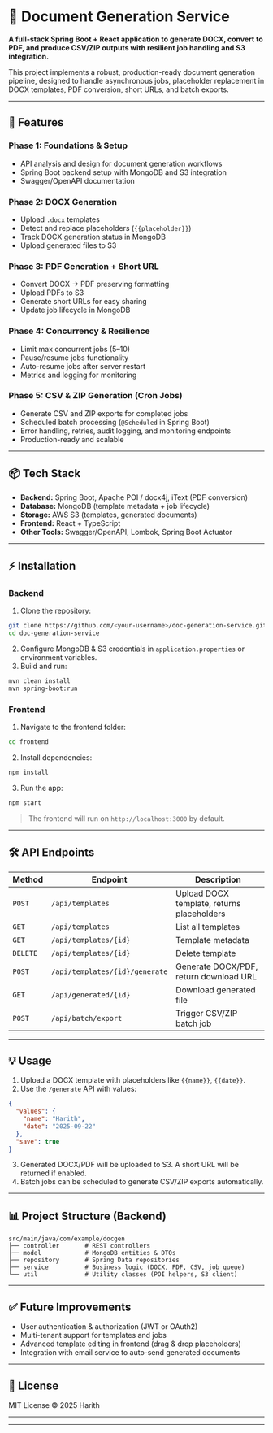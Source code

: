 # 📄 Document Generation Service

**A full-stack Spring Boot + React application to generate DOCX, convert to PDF, and produce CSV/ZIP outputs with resilient job handling and S3 integration.**

This project implements a robust, production-ready document generation pipeline, designed to handle asynchronous jobs, placeholder replacement in DOCX templates, PDF conversion, short URLs, and batch exports.

---

## **🚀 Features**

### **Phase 1: Foundations & Setup**

* API analysis and design for document generation workflows
* Spring Boot backend setup with MongoDB and S3 integration
* Swagger/OpenAPI documentation

### **Phase 2: DOCX Generation**

* Upload `.docx` templates
* Detect and replace placeholders (`{{placeholder}}`)
* Track DOCX generation status in MongoDB
* Upload generated files to S3

### **Phase 3: PDF Generation + Short URL**

* Convert DOCX → PDF preserving formatting
* Upload PDFs to S3
* Generate short URLs for easy sharing
* Update job lifecycle in MongoDB

### **Phase 4: Concurrency & Resilience**

* Limit max concurrent jobs (5–10)
* Pause/resume jobs functionality
* Auto-resume jobs after server restart
* Metrics and logging for monitoring

### **Phase 5: CSV & ZIP Generation (Cron Jobs)**

* Generate CSV and ZIP exports for completed jobs
* Scheduled batch processing (`@Scheduled` in Spring Boot)
* Error handling, retries, audit logging, and monitoring endpoints
* Production-ready and scalable

---

## **📦 Tech Stack**

* **Backend:** Spring Boot, Apache POI / docx4j, iText (PDF conversion)
* **Database:** MongoDB (template metadata + job lifecycle)
* **Storage:** AWS S3 (templates, generated documents)
* **Frontend:** React + TypeScript
* **Other Tools:** Swagger/OpenAPI, Lombok, Spring Boot Actuator

---

## **⚡ Installation**

### **Backend**

1. Clone the repository:

```bash
git clone https://github.com/<your-username>/doc-generation-service.git
cd doc-generation-service
```

2. Configure MongoDB & S3 credentials in `application.properties` or environment variables.
3. Build and run:

```bash
mvn clean install
mvn spring-boot:run
```

### **Frontend**

1. Navigate to the frontend folder:

```bash
cd frontend
```

2. Install dependencies:

```bash
npm install
```

3. Run the app:

```bash
npm start
```

> The frontend will run on `http://localhost:3000` by default.

---

## **🛠 API Endpoints**

| Method   | Endpoint                       | Description                                |
| -------- | ------------------------------ | ------------------------------------------ |
| `POST`   | `/api/templates`               | Upload DOCX template, returns placeholders |
| `GET`    | `/api/templates`               | List all templates                         |
| `GET`    | `/api/templates/{id}`          | Template metadata                          |
| `DELETE` | `/api/templates/{id}`          | Delete template                            |
| `POST`   | `/api/templates/{id}/generate` | Generate DOCX/PDF, return download URL     |
| `GET`    | `/api/generated/{id}`          | Download generated file                    |
| `POST`   | `/api/batch/export`            | Trigger CSV/ZIP batch job                  |

---

## **💡 Usage**

1. Upload a DOCX template with placeholders like `{{name}}`, `{{date}}`.
2. Use the `/generate` API with values:

```json
{
  "values": {
    "name": "Harith",
    "date": "2025-09-22"
  },
  "save": true
}
```

3. Generated DOCX/PDF will be uploaded to S3. A short URL will be returned if enabled.
4. Batch jobs can be scheduled to generate CSV/ZIP exports automatically.

---

## **📊 Project Structure (Backend)**

```
src/main/java/com/example/docgen
├── controller       # REST controllers
├── model            # MongoDB entities & DTOs
├── repository       # Spring Data repositories
├── service          # Business logic (DOCX, PDF, CSV, job queue)
└── util             # Utility classes (POI helpers, S3 client)
```

---

## **✅ Future Improvements**

* User authentication & authorization (JWT or OAuth2)
* Multi-tenant support for templates and jobs
* Advanced template editing in frontend (drag & drop placeholders)
* Integration with email service to auto-send generated documents

---

## **📄 License**

MIT License © 2025 Harith

---

---
